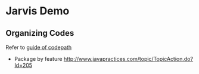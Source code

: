 # Jarvis Demo

## Organizing Codes
Refer to [guide of codepath](https://guides.codepath.com/android/Organizing-your-Source-Files)
- Package by feature
http://www.javapractices.com/topic/TopicAction.do?Id=205